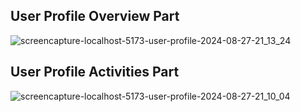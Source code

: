 ## User Profile Overview Part
![screencapture-localhost-5173-user-profile-2024-08-27-21_13_24](https://github.com/user-attachments/assets/96de3458-aaf5-47d9-a284-6fb0b72f1713)
## User Profile Activities Part
![screencapture-localhost-5173-user-profile-2024-08-27-21_10_04](https://github.com/user-attachments/assets/c507df27-6819-403a-b2cd-647e0ca01b87)
